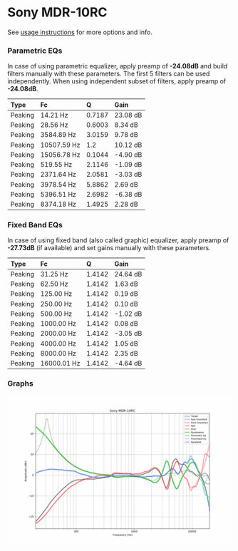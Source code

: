 # Sony MDR-10RC
See [usage instructions](https://github.com/jaakkopasanen/AutoEq#usage) for more options and info.

### Parametric EQs
In case of using parametric equalizer, apply preamp of **-24.08dB** and build filters manually
with these parameters. The first 5 filters can be used independently.
When using independent subset of filters, apply preamp of **-24.08dB**.

| Type    | Fc          |      Q | Gain     |
|:--------|:------------|:-------|:---------|
| Peaking | 14.21 Hz    | 0.7187 | 23.08 dB |
| Peaking | 28.56 Hz    | 0.6003 | 8.34 dB  |
| Peaking | 3584.89 Hz  | 3.0159 | 9.78 dB  |
| Peaking | 10507.59 Hz | 1.2    | 10.12 dB |
| Peaking | 15056.78 Hz | 0.1044 | -4.90 dB |
| Peaking | 519.55 Hz   | 2.1146 | -1.09 dB |
| Peaking | 2371.64 Hz  | 2.0581 | -3.03 dB |
| Peaking | 3978.54 Hz  | 5.8862 | 2.69 dB  |
| Peaking | 5396.51 Hz  | 2.6982 | -6.38 dB |
| Peaking | 8374.18 Hz  | 1.4925 | 2.28 dB  |

### Fixed Band EQs
In case of using fixed band (also called graphic) equalizer, apply preamp of **-27.73dB**
(if available) and set gains manually with these parameters.

| Type    | Fc          |      Q | Gain     |
|:--------|:------------|:-------|:---------|
| Peaking | 31.25 Hz    | 1.4142 | 24.64 dB |
| Peaking | 62.50 Hz    | 1.4142 | 1.63 dB  |
| Peaking | 125.00 Hz   | 1.4142 | 0.19 dB  |
| Peaking | 250.00 Hz   | 1.4142 | 0.10 dB  |
| Peaking | 500.00 Hz   | 1.4142 | -1.02 dB |
| Peaking | 1000.00 Hz  | 1.4142 | 0.08 dB  |
| Peaking | 2000.00 Hz  | 1.4142 | -3.05 dB |
| Peaking | 4000.00 Hz  | 1.4142 | 1.05 dB  |
| Peaking | 8000.00 Hz  | 1.4142 | 2.35 dB  |
| Peaking | 16000.01 Hz | 1.4142 | -4.64 dB |

### Graphs
![](./Sony%20MDR-10RC.png)